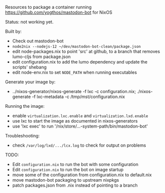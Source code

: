 Resources to package a container running https://github.com/yogthos/mastodon-bot for NixOS

Status: not working yet.

Built by:
* Check out mastodon-bot
* `node2nix --nodejs-12 ~/dev/mastodon-bot-clean/package.json`
* edit node-packages.nix to point 'src' at github, to a branch that removes lumo-cljs from package.json
* edit configuration.nix to add the lumo dependency and update the scripts' shebang
* edit node-env.nix to set `NODE_PATH` when running executables

Generate your image by:
* ../nixos-generator/nixos-generate -f lxc -c configuration.nix; ./nixos-generate -f lxc-metadata -c /tmp/mst/configuration.nix

Running the image:
* enable `virtualization.lxc.enable` and `virtualization.lxd.enable`
* use lxc to start the image as documented in nixos-generators
* use 'lxc exec' to run '/nix/store/...-system-path/bin/mastodon-bot'

Troubleshooting:
* check `/var/log/lxd/.../lcx.log` to check for output on problems

TODO:
* Edit `configuration.nix` to run the bot with some configuration
* Edit `configuration.nix` to run the bot on image startup
* move some of the configuration from configuration.nix to default.nix
* move mastodon-bot packaging to upstream nixpkgs
* patch packages.json from .nix instead of pointing to a branch

